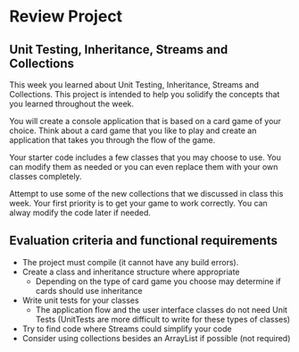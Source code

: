 # Review Project 
## Unit Testing, Inheritance, Streams and Collections

This week you learned about Unit Testing, Inheritance, Streams and Collections. 
This project is intended to help you solidify the concepts that you learned
throughout the week.

You will create a console application that is based on a card game of your choice.
Think about a card game that you like to play and create an application that takes you through
the flow of the game.

Your starter code includes a few classes that you may choose to use. You can modify them as
needed or you can even replace them with your own classes completely.

Attempt to use some of the new collections that we discussed in class this week.
Your first priority is to get your game to work correctly. You can alway modify
the code later if needed.


## Evaluation criteria and functional requirements

* The project must compile (it cannot have any build errors).
* Create a class and inheritance structure where appropriate
  * Depending on the type of card game you choose may determine if cards should use inheritance
* Write unit tests for your classes
  * The application flow and the user interface classes do not need Unit Tests
    (UnitTests are more difficult to write for these types of classes)
* Try to find code where Streams could simplify your code
* Consider using collections besides an ArrayList if possible (not required)

